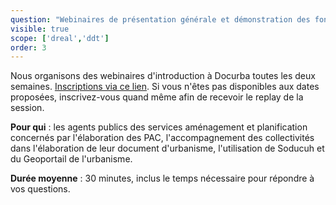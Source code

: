 ```yaml
---
question: "Webinaires de présentation générale et démonstration des fonctionnalités de Docurba"
visible: true
scope: ['dreal','ddt']
order: 3
---
```


Nous organisons des webinaires d'introduction à Docurba toutes les deux semaines. [Inscriptions via ce lien](https://app.livestorm.co/mte/introduction-a-docurba-pour-les-services-de-letat-qui-sommes-nous-et-pourquoi-utiliser-docurba?s=cb037577-3174-4459-acee-d55f38ec4699). 
Si vous n'êtes pas disponibles aux dates proposées, inscrivez-vous quand même afin de recevoir le replay de la session. 

**Pour qui** : les agents publics des services aménagement et planification concernés par l'élaboration des PAC, l'accompagnement des collectivités dans l'élaboration de leur document d'urbanisme, l'utilisation de Soducuh et du Geoportail de l'urbanisme.

**Durée moyenne** : 30 minutes, inclus le temps nécessaire pour répondre à vos questions. 
